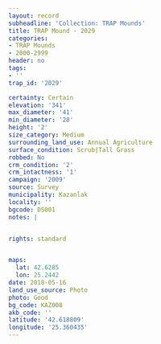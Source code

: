 ```yaml
---
layout: record
subheadline: 'Collection: TRAP Mounds'
title: TRAP Mound - 2029
categories:
- TRAP Mounds
- 2000-2999
header: no
tags:
- ''
trap_id: '2029'

certainty: Certain
elevation: '341'
max_diameter: '41'
min_diameter: '28'
height: '2'
size_category: Medium
surrounding_land_use: Annual Agriculture
surface_condition: Scrub|Tall Grass
robbed: No
crm_condition: '2'
crm_intactness: '1'
campaign: '2009'
source: Survey
municipality: Kazanlak
locality: ''
bgcode: DS001
notes: |


rights: standard


maps:
  lat: 42.6285
  lon: 25.2442
date: 2018-05-16
land_use_source: Photo
photo: Good
bg_code: KAZ008
akb_code: ''
latitude: '42.618809'
longitude: '25.360435'
---
```

